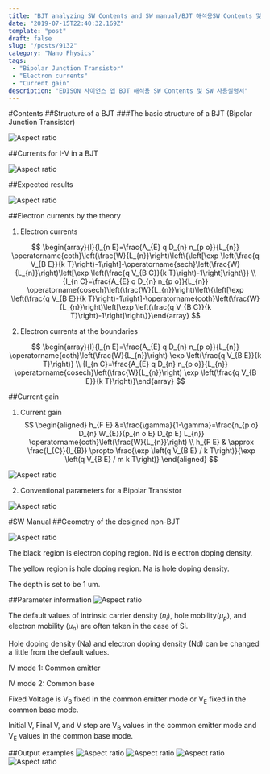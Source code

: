 ```yaml
---
title: "BJT analyzing SW Contents and SW manual/BJT 해석용SW Contents 및 SW 사용설명서"
date: "2019-07-15T22:40:32.169Z"
template: "post"
draft: false
slug: "/posts/9132"
category: "Nano Physics"
tags: 
 - "Bipolar Junction Transistor"
 - "Electron currents"
 - "Current gain"
description: "EDISON 사이언스 앱 BJT 해석용 SW Contents 및 SW 사용설명서"
---
```


#Contents
##Structure of a BJT
###The basic structure of a BJT (Bipolar Junction Transistor)

![Aspect ratio](/media/POST/9132/0.jpg)

##Currents for I-V in a BJT

![Aspect ratio](/media/POST/9132/1.jpg)

##Expected results

![Aspect ratio](/media/POST/9132/2.jpg)

##Electron currents by the theory 
1. Electron currents

$$
\begin{array}{l}{I_{n E}=\frac{A_{E} q D_{n} n_{p o}}{L_{n}} \operatorname{coth}\left(\frac{W}{L_{n}}\right)\left\{\left[\exp \left(\frac{q V_{B E}}{k T}\right)-1\right]-\operatorname{sech}\left(\frac{W}{L_{n}}\right)\left[\exp \left(\frac{q V_{B C}}{k T}\right)-1\right]\right\}} \\ {I_{n C}=\frac{A_{E} q D_{n} n_{p o}}{L_{n}} \operatorname{cosech}\left(\frac{W}{L_{n}}\right)\left\{\left[\exp \left(\frac{q V_{B E}}{k T}\right)-1\right]-\operatorname{coth}\left(\frac{W}{L_{n}}\right)\left[\exp \left(\frac{q V_{B C}}{k T}\right)-1\right]\right\}}\end{array}
$$

2. Electron currents at the boundaries

$$
\begin{array}{l}{I_{n E}=\frac{A_{E} q D_{n} n_{p o}}{L_{n}} \operatorname{coth}\left(\frac{W}{L_{n}}\right) \exp \left(\frac{q V_{B E}}{k T}\right)} \\ {I_{n C}=\frac{A_{E} q D_{n} n_{p o}}{L_{n}} \operatorname{cosech}\left(\frac{W}{L_{n}}\right) \exp \left(\frac{q V_{B E}}{k T}\right)}\end{array}
$$

##Current gain
1. Current gain
$$
\begin{aligned} h_{F E} &=\frac{\gamma}{1-\gamma}=\frac{n_{p o} D_{n} W_{E}}{p_{n o E} D_{p E} L_{n}} \operatorname{coth}\left(\frac{W}{L_{n}}\right) \\ h_{F E} & \approx \frac{I_{C}}{I_{B}} \propto \frac{\exp \left(q V_{B E} / k T\right)}{\exp \left(q V_{B E} / m k T\right)} \end{aligned}
$$

![Aspect ratio](/media/POST/9132/3.jpg)

2. Conventional parameters for a Bipolar Transistor

![Aspect ratio](/media/POST/9132/4.jpg)
   
#SW Manual
##Geometry of the designed npn-BJT

![Aspect ratio](/media/POST/9132/5.jpg)

The black region is electron doping region. Nd is electron doping density.

The yellow region is hole doping region. Na is hole doping density.

The depth is set to be 1 um.

##Parameter information
![Aspect ratio](/media/POST/9132/6.jpg)

The default values of intrinsic carrier density $\left(n_{i}\right)$, hole mobility$\left(\mu_{p}\right)$, and electron mobility $\left(\mu_{n}\right)$ are often taken in the case of Si.

Hole doping density (Na) and electron doping density (Nd) can be changed a little from the default values.

IV mode 1: Common emitter 

IV mode 2: Common base

Fixed Voltage is
$\mathrm{V}_{\mathrm{B}}$ fixed in the common emitter mode or 
$\mathrm{V}_{\mathrm{E}}$ fixed in the common base mode.

Initial V, Final V, and V step are
$\mathrm{V}_{\mathrm{B}}$ values in the common emitter mode and 
$\mathrm{V}_{\mathrm{E}}$ values in the common base mode.

##Output examples
![Aspect ratio](/media/POST/9132/7.jpg)
![Aspect ratio](/media/POST/9132/8.jpg)
![Aspect ratio](/media/POST/9132/9.jpg)
![Aspect ratio](/media/POST/9132/10.jpg)


